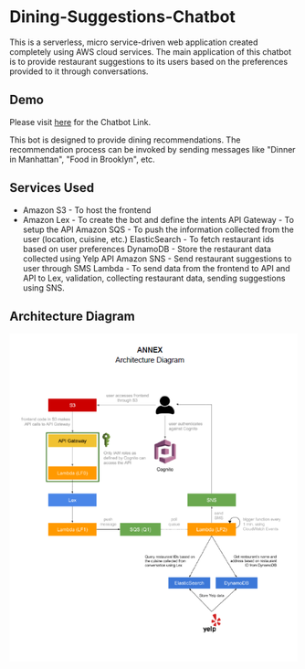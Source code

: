 # Dining-Suggestions-Chatbot

This is a serverless, micro service-driven web application created completely using AWS cloud services. The main application of this chatbot is to provide restaurant suggestions to its users based on the preferences provided to it through conversations. 

## Demo ##
Please visit [here](http://yelpbot.s3.amazonaws.com/home.html) for the Chatbot Link. 

This bot is designed to provide dining recommendations. The recommendation process can be invoked by sending messages like "Dinner in Manhattan", "Food in Brooklyn", etc.

## Services Used ##

* Amazon S3 - To host the frontend
* Amazon Lex - To create the bot and define the intents
API Gateway -  To setup the API
Amazon SQS - To push the
information collected from the user (location, cuisine, etc.) 
ElasticSearch - To fetch restaurant ids based on user preferences
DynamoDB - Store the restaurant data collected using Yelp API
Amazon SNS - Send restaurant suggestions to user through SMS
Lambda - To send data from the frontend to API and API to Lex, validation, collecting restaurant data, sending suggestions using SNS.


## Architecture Diagram ##
![Architecture Diagram](https://github.com/palakraman17/Dining-Suggestions-Chatbot/blob/master/DiningChatBot_Arch.png)


